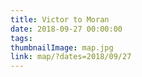 ```yaml
---
title: Victor to Moran
date: 2018-09-27 00:00:00
tags:
thumbnailImage: map.jpg
link: map/?dates=2018/09/27
---
```

<!-- excerpt -->
